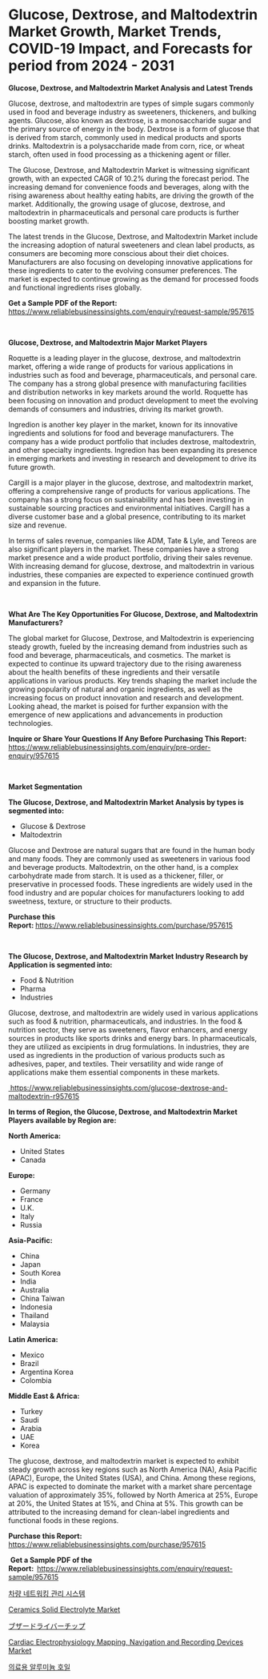 <p><h1>Glucose, Dextrose, and Maltodextrin Market Growth, Market Trends, COVID-19 Impact, and Forecasts for period from 2024 - 2031</h1></p><p><strong>Glucose, Dextrose, and Maltodextrin Market Analysis and Latest Trends</strong></p>
<p><p>Glucose, dextrose, and maltodextrin are types of simple sugars commonly used in food and beverage industry as sweeteners, thickeners, and bulking agents. Glucose, also known as dextrose, is a monosaccharide sugar and the primary source of energy in the body. Dextrose is a form of glucose that is derived from starch, commonly used in medical products and sports drinks. Maltodextrin is a polysaccharide made from corn, rice, or wheat starch, often used in food processing as a thickening agent or filler.</p><p>The Glucose, Dextrose, and Maltodextrin Market is witnessing significant growth, with an expected CAGR of 10.2% during the forecast period. The increasing demand for convenience foods and beverages, along with the rising awareness about healthy eating habits, are driving the growth of the market. Additionally, the growing usage of glucose, dextrose, and maltodextrin in pharmaceuticals and personal care products is further boosting market growth.</p><p>The latest trends in the Glucose, Dextrose, and Maltodextrin Market include the increasing adoption of natural sweeteners and clean label products, as consumers are becoming more conscious about their diet choices. Manufacturers are also focusing on developing innovative applications for these ingredients to cater to the evolving consumer preferences. The market is expected to continue growing as the demand for processed foods and functional ingredients rises globally.</p></p>
<p><strong>Get a Sample PDF of the Report:&nbsp;</strong> <a href="https://www.reliablebusinessinsights.com/enquiry/request-sample/957615">https://www.reliablebusinessinsights.com/enquiry/request-sample/957615</a></p>
<p>&nbsp;</p>
<p><strong>Glucose, Dextrose, and Maltodextrin Major Market Players</strong></p>
<p><p>Roquette is a leading player in the glucose, dextrose, and maltodextrin market, offering a wide range of products for various applications in industries such as food and beverage, pharmaceuticals, and personal care. The company has a strong global presence with manufacturing facilities and distribution networks in key markets around the world. Roquette has been focusing on innovation and product development to meet the evolving demands of consumers and industries, driving its market growth.</p><p>Ingredion is another key player in the market, known for its innovative ingredients and solutions for food and beverage manufacturers. The company has a wide product portfolio that includes dextrose, maltodextrin, and other specialty ingredients. Ingredion has been expanding its presence in emerging markets and investing in research and development to drive its future growth.</p><p>Cargill is a major player in the glucose, dextrose, and maltodextrin market, offering a comprehensive range of products for various applications. The company has a strong focus on sustainability and has been investing in sustainable sourcing practices and environmental initiatives. Cargill has a diverse customer base and a global presence, contributing to its market size and revenue.</p><p>In terms of sales revenue, companies like ADM, Tate & Lyle, and Tereos are also significant players in the market. These companies have a strong market presence and a wide product portfolio, driving their sales revenue. With increasing demand for glucose, dextrose, and maltodextrin in various industries, these companies are expected to experience continued growth and expansion in the future.</p></p>
<p>&nbsp;</p>
<p><strong>What Are The Key Opportunities For Glucose, Dextrose, and Maltodextrin Manufacturers?</strong></p>
<p><p>The global market for Glucose, Dextrose, and Maltodextrin is experiencing steady growth, fueled by the increasing demand from industries such as food and beverage, pharmaceuticals, and cosmetics. The market is expected to continue its upward trajectory due to the rising awareness about the health benefits of these ingredients and their versatile applications in various products. Key trends shaping the market include the growing popularity of natural and organic ingredients, as well as the increasing focus on product innovation and research and development. Looking ahead, the market is poised for further expansion with the emergence of new applications and advancements in production technologies.</p></p>
<p><strong>Inquire or Share Your Questions If Any Before Purchasing This Report:</strong> <a href="https://www.reliablebusinessinsights.com/enquiry/pre-order-enquiry/957615">https://www.reliablebusinessinsights.com/enquiry/pre-order-enquiry/957615</a></p>
<p>&nbsp;</p>
<p><strong>Market Segmentation</strong></p>
<p><strong>The Glucose, Dextrose, and Maltodextrin Market Analysis by types is segmented into:</strong></p>
<p><ul><li>Glucose & Dextrose</li><li>Maltodextrin</li></ul></p>
<p><p>Glucose and Dextrose are natural sugars that are found in the human body and many foods. They are commonly used as sweeteners in various food and beverage products. Maltodextrin, on the other hand, is a complex carbohydrate made from starch. It is used as a thickener, filler, or preservative in processed foods. These ingredients are widely used in the food industry and are popular choices for manufacturers looking to add sweetness, texture, or structure to their products.</p></p>
<p><strong>Purchase this Report:&nbsp;</strong><a href="https://www.reliablebusinessinsights.com/purchase/957615">https://www.reliablebusinessinsights.com/purchase/957615</a></p>
<p>&nbsp;</p>
<p><strong>The Glucose, Dextrose, and Maltodextrin Market Industry Research by Application is segmented into:</strong></p>
<p><ul><li>Food & Nutrition</li><li>Pharma</li><li>Industries</li></ul></p>
<p><p>Glucose, dextrose, and maltodextrin are widely used in various applications such as food & nutrition, pharmaceuticals, and industries. In the food & nutrition sector, they serve as sweeteners, flavor enhancers, and energy sources in products like sports drinks and energy bars. In pharmaceuticals, they are utilized as excipients in drug formulations. In industries, they are used as ingredients in the production of various products such as adhesives, paper, and textiles. Their versatility and wide range of applications make them essential components in these markets.</p></p>
<p><a href="https://www.reliablebusinessinsights.com/glucose-dextrose-and-maltodextrin-r957615">&nbsp;https://www.reliablebusinessinsights.com/glucose-dextrose-and-maltodextrin-r957615</a></p>
<p><strong>In terms of Region, the Glucose, Dextrose, and Maltodextrin Market Players available by Region are:</strong></p>
<p>
    <p> <strong> North America: </strong>
        <ul>
            <li>United States</li>
            <li>Canada</li>
        </ul>
        </p> 
    <p> <strong> Europe: </strong>
        <ul>
            <li>Germany</li>
            <li>France</li>
            <li>U.K.</li>
            <li>Italy</li>
            <li>Russia</li>
        </ul>
        </p> 
    <p> <strong> Asia-Pacific: </strong>
        <ul>
            <li>China</li>
            <li>Japan</li>
            <li>South Korea</li>
            <li>India</li>
            <li>Australia</li>
            <li>China Taiwan</li>
            <li>Indonesia</li>
            <li>Thailand</li>
            <li>Malaysia</li>
        </ul>
        </p> 
    <p> <strong> Latin America: </strong>
        <ul>
            <li>Mexico</li>
            <li>Brazil</li>
            <li>Argentina Korea</li>
            <li>Colombia</li>
        </ul>
        </p> 
    <p> <strong> Middle East & Africa: </strong>
        <ul>
            <li>Turkey</li>
            <li>Saudi</li>
            <li>Arabia</li>
            <li>UAE</li>
            <li>Korea</li>
        </ul>
    </p>
    </p>
<p><p>The glucose, dextrose, and maltodextrin market is expected to exhibit steady growth across key regions such as North America (NA), Asia Pacific (APAC), Europe, the United States (USA), and China. Among these regions, APAC is expected to dominate the market with a market share percentage valuation of approximately 35%, followed by North America at 25%, Europe at 20%, the United States at 15%, and China at 5%. This growth can be attributed to the increasing demand for clean-label ingredients and functional foods in these regions.</p></p>
<p><strong>Purchase this Report: </strong><a href="https://www.reliablebusinessinsights.com/purchase/957615">https://www.reliablebusinessinsights.com/purchase/957615</a></p>
<p>&nbsp;<strong>Get a Sample PDF of the Report:&nbsp;&nbsp;</strong><a href="https://www.reliablebusinessinsights.com/enquiry/request-sample/957615">https://www.reliablebusinessinsights.com/enquiry/request-sample/957615</a></p>
<p><strong></strong></p>
<p><p><a href="https://medium.com/@monserratemohr/%EC%B0%A8%EB%9F%89-%EB%84%A4%ED%8A%B8%EC%9B%8C%ED%82%B9-%EA%B4%80%EB%A6%AC-%EC%8B%9C%EC%8A%A4%ED%85%9C-%EC%8B%9C%EC%9E%A5-%EC%A1%B0%EC%82%AC-%EB%B3%B4%EA%B3%A0%EC%84%9C-2024%EB%85%84%EB%B6%80%ED%84%B0-2031%EB%85%84%EA%B9%8C%EC%A7%80%EC%9D%98-%EC%97%AD%EC%82%AC-%EB%B0%8F-%EC%98%88%EC%B8%A1-15101b9b80fe">차량 네트워킹 관리 시스템</a></p><p><a href="https://issuu.com/reportprime-2/docs/ceramics-solid-electrolyte-market-size-2030.pptx">Ceramics Solid Electrolyte Market</a></p><p><a href="https://github.com/KaliMetz2023/Market-Research-Report-List-1/blob/main/218224884308.md">ブザードライバーチップ</a></p><p><a href="https://github.com/RichRobinson5/Market-Research-Report-List-5/blob/main/cardiac-electrophysiology-mapping-navigation-and-recording-devices-market.md">Cardiac Electrophysiology Mapping, Navigation and Recording Devices Market</a></p><p><a href="https://github.com/sougarounis/Market-Research-Report-List-4/blob/main/813235378042.md">의료용 알루미늄 호일</a></p></p>